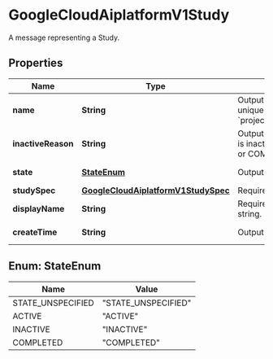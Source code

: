 

# GoogleCloudAiplatformV1Study

A message representing a Study.

## Properties

| Name | Type | Description | Notes |
|------------ | ------------- | ------------- | -------------|
|**name** | **String** | Output only. The name of a study. The study&#39;s globally unique identifier. Format: &#x60;projects/{project}/locations/{location}/studies/{study}&#x60; |  [optional] [readonly] |
|**inactiveReason** | **String** | Output only. A human readable reason why the Study is inactive. This should be empty if a study is ACTIVE or COMPLETED. |  [optional] [readonly] |
|**state** | [**StateEnum**](#StateEnum) | Output only. The detailed state of a Study. |  [optional] [readonly] |
|**studySpec** | [**GoogleCloudAiplatformV1StudySpec**](GoogleCloudAiplatformV1StudySpec.md) | Required. Configuration of the Study. |  [optional] |
|**displayName** | **String** | Required. Describes the Study, default value is empty string. |  [optional] |
|**createTime** | **String** | Output only. Time at which the study was created. |  [optional] [readonly] |



## Enum: StateEnum

| Name | Value |
|---- | -----|
| STATE_UNSPECIFIED | &quot;STATE_UNSPECIFIED&quot; |
| ACTIVE | &quot;ACTIVE&quot; |
| INACTIVE | &quot;INACTIVE&quot; |
| COMPLETED | &quot;COMPLETED&quot; |



